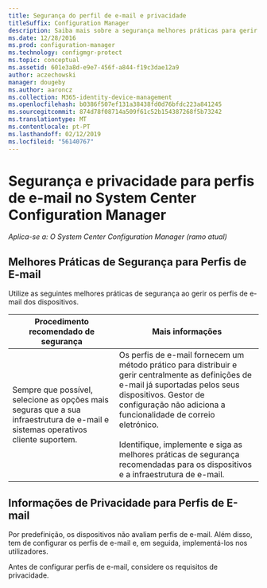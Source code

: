 ```yaml
---
title: Segurança do perfil de e-mail e privacidade
titleSuffix: Configuration Manager
description: Saiba mais sobre a segurança melhores práticas para gerir perfis de e-mail para dispositivos no System Center Configuration Manager.
ms.date: 12/28/2016
ms.prod: configuration-manager
ms.technology: configmgr-protect
ms.topic: conceptual
ms.assetid: 601e3a8d-e9e7-456f-a844-f19c3dae12a9
author: aczechowski
manager: dougeby
ms.author: aaroncz
ms.collection: M365-identity-device-management
ms.openlocfilehash: b0386f507ef131a38438fd0d76bfdc223a841245
ms.sourcegitcommit: 874d78f08714a509f61c52b154387268f5b73242
ms.translationtype: MT
ms.contentlocale: pt-PT
ms.lasthandoff: 02/12/2019
ms.locfileid: "56140767"
---
```

# <a name="security-and-privacy-for-email-profiles-in-system-center-configuration-manager"></a>Segurança e privacidade para perfis de e-mail no System Center Configuration Manager

*Aplica-se a: O System Center Configuration Manager (ramo atual)*

## <a name="security-best-practices-for-email-profiles"></a>Melhores Práticas de Segurança para Perfis de E-mail  
 Utilize as seguintes melhores práticas de segurança ao gerir os perfis de e-mail dos dispositivos.  

|Procedimento recomendado de segurança|Mais informações|  
|----------------------------|----------------------|  
|Sempre que possível, selecione as opções mais seguras que a sua infraestrutura de e-mail e sistemas operativos cliente suportem.|Os perfis de e-mail fornecem um método prático para distribuir e gerir centralmente as definições de e-mail já suportadas pelos seus dispositivos. Gestor de configuração não adiciona a funcionalidade de correio eletrónico.<br /><br /> Identifique, implemente e siga as melhores práticas de segurança recomendadas para os dispositivos e a infraestrutura de e-mail.|  

## <a name="privacy-information-for-email-profiles"></a>Informações de Privacidade para Perfis de E-mail  
 Por predefinição, os dispositivos não avaliam perfis de e-mail. Além disso, tem de configurar os perfis de e-mail e, em seguida, implementá-los nos utilizadores.  

 Antes de configurar perfis de e-mail, considere os requisitos de privacidade.  
